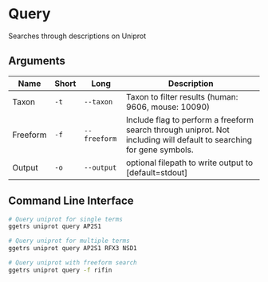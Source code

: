 # Query

Searches through descriptions on Uniprot

## Arguments

| Name | Short | Long | Description |
|------|-------|------|-------------|
| Taxon | `-t` | `--taxon` | Taxon to filter results (human: 9606, mouse: 10090) |
| Freeform | `-f` | `--freeform` | Include flag to perform a freeform search through uniprot. Not including will default to searching for gene symbols. |
| Output | `-o` | `--output` | optional filepath to write output to [default=stdout] |

## Command Line Interface

```bash
# Query uniprot for single terms
ggetrs uniprot query AP2S1

# Query uniprot for multiple terms
ggetrs uniprot query AP2S1 RFX3 NSD1

# Query uniprot with freeform search
ggetrs uniprot query -f rifin
```
